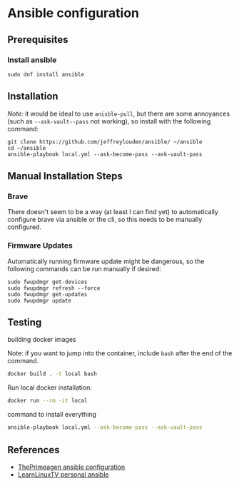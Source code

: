 # Ansible configuration


## Prerequisites

### Install ansible

```
sudo dnf install ansible
```

## Installation

_Note:_ it would be ideal to use `anisble-pull`, but there are some annoyances (such as `--ask-vault--pass` not working), so install with the following command:

```
git clone https://github.com/jeffreylouden/ansible/ ~/ansible
cd ~/ansible
ansible-playbook local.yml --ask-become-pass --ask-vault-pass
```

## Manual Installation Steps

### Brave

There doesn't seem to be a way (at least I can find yet) to automatically configure brave via ansible or the cli, so this needs to be manually configured.

### Firmware Updates

Automatically running firmware update might be dangerous, so the following commands can be run manually if desired:

```
sudo fwupdmgr get-devices
sudo fwupdmgr refresh --force
sudo fwupdmgr get-updates
sudo fwupdmgr update
```

## Testing

building docker images

Note: if you want to jump into the container, include `bash` after the end of the command.

```sh
docker build . -t local bash
```

Run local docker installation:

```sh
docker run --rm -it local
```

command to install everything

```sh
ansible-playbook local.yml --ask-become-pass --ask-vault-pass
```

## References

- [ThePrimeagen ansible configuration](https://github.com/ThePrimeagen/ansible)
- [LearnLinuxTV personal ansible](https://github.com/LearnLinuxTV/personal_ansible_desktop_configs)
